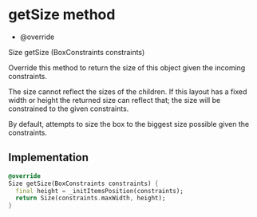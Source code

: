 


# getSize method







- @override

Size getSize
(BoxConstraints constraints)





<p>Override this method to return the size of this object given the
incoming constraints.</p>
<p>The size cannot reflect the sizes of the children. If this layout has a
fixed width or height the returned size can reflect that; the size will be
constrained to the given constraints.</p>
<p>By default, attempts to size the box to the biggest size
possible given the constraints.</p>



## Implementation

```dart
@override
Size getSize(BoxConstraints constraints) {
  final height = _initItemsPosition(constraints);
  return Size(constraints.maxWidth, height);
}
```







